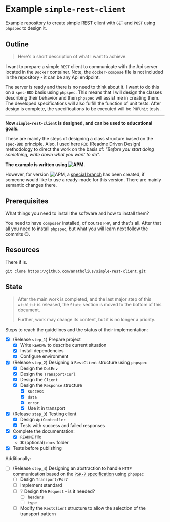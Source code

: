 # Example `simple-rest-client`

Example repository to create simple REST client with `GET` and `POST`
using `phpspec` to design it.

## Outline

> Here's a short description of what I want to achieve.

I want to prepare a simple `REST` client to communicate with the Api server
located in the `Docker` container. Note, the `docker-compose` file is not
included in the repository - it can be any Api endpoint.

The server is ready and there is no need to think about it. I want to do this on
a `spec-BDD` basis using `phpspec`. This means that I will design the classes
describing their behavior and then `phpspec` will assist me in creating them.
The developed specifications will also fulfill the function of unit tests. After
design is complete, the specifications to be executed will be `PHPUnit` tests.

---

**Now `simple-rest-client` is designed, and can be used to educational goals.**

These are mainly the steps of designing a class structure based on
the `spec-BDD` principle. Also, I used here `RDD` (Readme Driven Design)
methodology to direct the work on the basis of: _"Before you start doing
something, write down what you want to do"_.

**The example is written
using ![APM](https://img.shields.io/badge/PHP-8.0.3-darkgreen).**

However, for version ![APM](https://img.shields.io/badge/PHP-7.4-yellow),
a [special branch](https://github.com/anatholius/simple-rest-client/tree/php74)
has been created, if someone would like to use a ready-made for this version.
There are mainly semantic changes there.

## Prerequisites

What things you need to install the software and how to install them?

You need to have `composer` installed, of course  `PHP`, and that's all. After
that all you need to install `phpspec`, but what you will learn next follow the
commits 😉.

## Resources

There it is.

```shell
git clone https://github.com/anatholius/simple-rest-client.git
```

## State

> After the main work is completed, and the last major step of this `wishlist`
> is released, the `State` section is moved to the bottom of this document.
>
> Further, work may change its content, but it is no longer a priority.

Steps to reach the guidelines and the status of their implementation:

- [x] (Release `step_1`) Prepare project
    - [x] Write `README` to describe current situation
    - [x] Install dependencies
    - [x] Configure environment
- [x] (Release `step_2`) Designing a `RestClient` structure using `phpspec`
    - [x] Design the `DotEnv`
    - [x] Design the `Transport/Curl`
    - [x] Design the `Client`
    - [x] Design the `Response` structure
        - [x] `success`
        - [x] `data`
        - [x] `error`
        - [x] Use it in transport
- [x] (Release `step_3`) Testing client
    - [x] Design `ApiController`
    - [x] Tests with success and failed responses
- [x] Complete the documentation:
    - [x] `README` file
    - ❌ (optional) `docs` folder
- [x] Tests before publishing

Additionally:

- [ ] (Release `step_4`) Designing an abstraction to handle `HTTP` communication
  based on the [`PSR-7` specification](https://www.php-fig.org/psr/psr-7/)
  using `phpspec`
    - [ ] Design `Transport/Psr7`
    - [ ] Implement standard
    - [ ] ❔ Design the `Request` - is it needed?
        - [ ] `headers`
        - [ ] `type`
    - [ ] Modify the `RestClient` structure to allow the selection of the
      transport pattern

